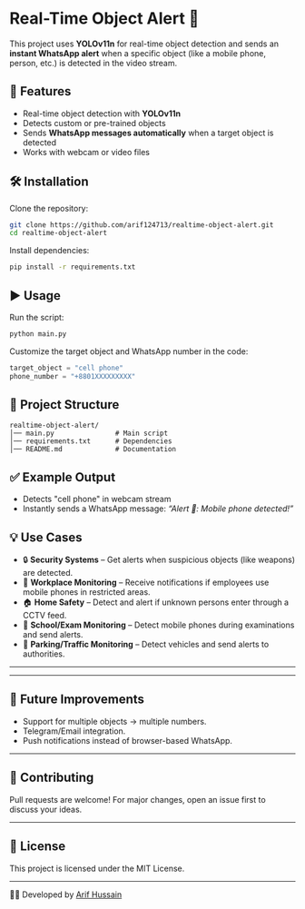 
# Real-Time Object Alert 🚨

This project uses **YOLOv11n** for real-time object detection and sends an **instant WhatsApp alert** when a specific object (like a mobile phone, person, etc.) is detected in the video stream.

## 🔧 Features

* Real-time object detection with **YOLOv11n**
* Detects custom or pre-trained objects
* Sends **WhatsApp messages automatically** when a target object is detected
* Works with webcam or video files

## 🛠️ Installation

Clone the repository:

```bash
git clone https://github.com/arif124713/realtime-object-alert.git
cd realtime-object-alert
```

Install dependencies:

```bash
pip install -r requirements.txt
```

## ▶️ Usage

Run the script:

```bash
python main.py
```

Customize the target object and WhatsApp number in the code:

```python
target_object = "cell phone"
phone_number = "+8801XXXXXXXXX"
```

## 📂 Project Structure

```
realtime-object-alert/
│── main.py               # Main script
│── requirements.txt      # Dependencies
│── README.md             # Documentation
```

## ✅ Example Output

* Detects "cell phone" in webcam stream
* Instantly sends a WhatsApp message:
  *“Alert 🚨: Mobile phone detected!”*

## 💡 Use Cases

* 🔒 **Security Systems** – Get alerts when suspicious objects (like weapons) are detected.
* 📱 **Workplace Monitoring** – Receive notifications if employees use mobile phones in restricted areas.
* 🏠 **Home Safety** – Detect and alert if unknown persons enter through a CCTV feed.
* 🎒 **School/Exam Monitoring** – Detect mobile phones during examinations and send alerts.
* 🚗 **Parking/Traffic Monitoring** – Detect vehicles and send alerts to authorities.

---



---

## 🚀 Future Improvements

* Support for multiple objects → multiple numbers.
* Telegram/Email integration.
* Push notifications instead of browser-based WhatsApp.

---

## 🤝 Contributing

Pull requests are welcome! For major changes, open an issue first to discuss your ideas.

---

## 📜 License

This project is licensed under the MIT License.

---

👨‍💻 Developed by [Arif Hussain](https://github.com/arif124713)


